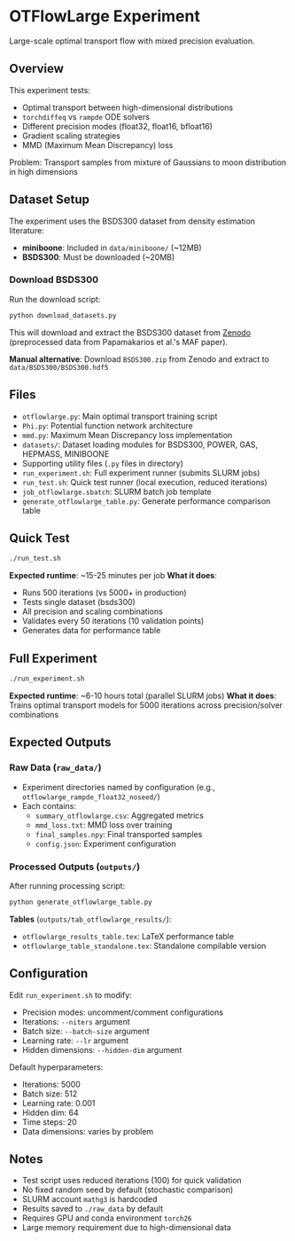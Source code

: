 # OTFlowLarge Experiment

Large-scale optimal transport flow with mixed precision evaluation.

## Overview

This experiment tests:
- Optimal transport between high-dimensional distributions
- `torchdiffeq` vs `rampde` ODE solvers
- Different precision modes (float32, float16, bfloat16)
- Gradient scaling strategies
- MMD (Maximum Mean Discrepancy) loss

Problem: Transport samples from mixture of Gaussians to moon distribution in high dimensions

## Dataset Setup

The experiment uses the BSDS300 dataset from density estimation literature:

- **miniboone**: Included in `data/miniboone/` (~12MB)
- **BSDS300**: Must be downloaded (~20MB)

### Download BSDS300

Run the download script:

```bash
python download_datasets.py
```

This will download and extract the BSDS300 dataset from [Zenodo](https://zenodo.org/record/1161203) (preprocessed data from Papamakarios et al.'s MAF paper).

**Manual alternative**: Download `BSDS300.zip` from Zenodo and extract to `data/BSDS300/BSDS300.hdf5`

## Files

- `otflowlarge.py`: Main optimal transport training script
- `Phi.py`: Potential function network architecture
- `mmd.py`: Maximum Mean Discrepancy loss implementation
- `datasets/`: Dataset loading modules for BSDS300, POWER, GAS, HEPMASS, MINIBOONE
- Supporting utility files (`.py` files in directory)
- `run_experiment.sh`: Full experiment runner (submits SLURM jobs)
- `run_test.sh`: Quick test runner (local execution, reduced iterations)
- `job_otflowlarge.sbatch`: SLURM batch job template
- `generate_otflowlarge_table.py`: Generate performance comparison table

## Quick Test

```bash
./run_test.sh
```

**Expected runtime**: ~15-25 minutes per job
**What it does**:
- Runs 500 iterations (vs 5000+ in production)
- Tests single dataset (bsds300)
- All precision and scaling combinations
- Validates every 50 iterations (10 validation points)
- Generates data for performance table

## Full Experiment

```bash
./run_experiment.sh
```

**Expected runtime**: ~6-10 hours total (parallel SLURM jobs)
**What it does**: Trains optimal transport models for 5000 iterations across precision/solver combinations

## Expected Outputs

### Raw Data (`raw_data/`)
- Experiment directories named by configuration (e.g., `otflowlarge_rampde_float32_noseed/`)
- Each contains:
  - `summary_otflowlarge.csv`: Aggregated metrics
  - `mmd_loss.txt`: MMD loss over training
  - `final_samples.npy`: Final transported samples
  - `config.json`: Experiment configuration

### Processed Outputs (`outputs/`)

After running processing script:

```bash
python generate_otflowlarge_table.py
```

**Tables** (`outputs/tab_otflowlarge_results/`):
- `otflowlarge_results_table.tex`: LaTeX performance table
- `otflowlarge_table_standalone.tex`: Standalone compilable version

## Configuration

Edit `run_experiment.sh` to modify:
- Precision modes: uncomment/comment configurations
- Iterations: `--niters` argument
- Batch size: `--batch-size` argument
- Learning rate: `--lr` argument
- Hidden dimensions: `--hidden-dim` argument

Default hyperparameters:
- Iterations: 5000
- Batch size: 512
- Learning rate: 0.001
- Hidden dim: 64
- Time steps: 20
- Data dimensions: varies by problem

## Notes

- Test script uses reduced iterations (100) for quick validation
- No fixed random seed by default (stochastic comparison)
- SLURM account `mathg3` is hardcoded
- Results saved to `./raw_data` by default
- Requires GPU and conda environment `torch26`
- Large memory requirement due to high-dimensional data